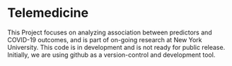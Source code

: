 # Telemedicine
This Project focuses on analyzing association between predictors and COVID-19 outcomes, and is part of on-going research at New York University. This code is in development and is not ready for public release. Initially, we are using github as a version-control and development tool.
